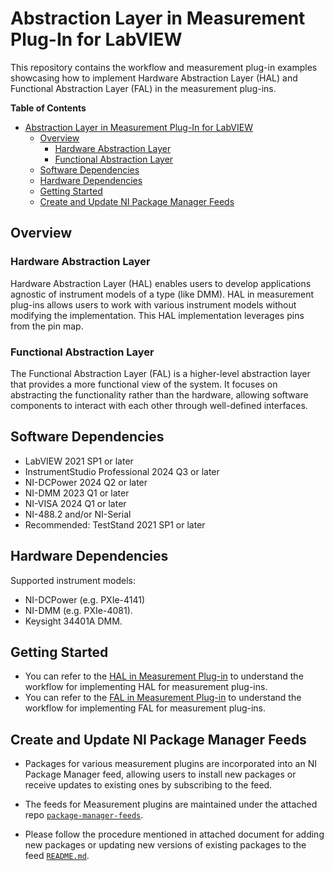 
# Abstraction Layer in Measurement Plug-In for LabVIEW

This repository contains the workflow and measurement plug-in examples showcasing how to implement
Hardware Abstraction Layer (HAL) and Functional Abstraction Layer (FAL) in the measurement plug-ins.

**Table of Contents**

- [Abstraction Layer in Measurement Plug-In for LabVIEW](#abstraction-layer-in-measurement-plug-in-for-labview)
  - [Overview](#overview)
    - [Hardware Abstraction Layer](#hardware-abstraction-layer)
    - [Functional Abstraction Layer](#functional-abstraction-layer)
  - [Software Dependencies](#software-dependencies)
  - [Hardware Dependencies](#hardware-dependencies)
  - [Getting Started](#getting-started)
  - [Create and Update NI Package Manager Feeds](#create-and-update-ni-package-manager-feeds)

## Overview

### Hardware Abstraction Layer

Hardware Abstraction Layer (HAL) enables users to develop applications agnostic of instrument models
of a type (like DMM). HAL in measurement plug-ins allows users to work with various instrument
models without modifying the implementation. This HAL implementation leverages pins from the pin map.

### Functional Abstraction Layer

The Functional Abstraction Layer (FAL) is a higher-level abstraction layer that provides a more
functional view of the system. It focuses on abstracting the functionality rather than the
hardware, allowing software components to interact with each other through well-defined interfaces.

## Software Dependencies

- LabVIEW 2021 SP1 or later
- InstrumentStudio Professional 2024 Q3 or later
- NI-DCPower 2024 Q2 or later
- NI-DMM 2023 Q1 or later
- NI-VISA 2024 Q1 or later
- NI-488.2 and/or NI-Serial
- Recommended: TestStand 2021 SP1 or later

## Hardware Dependencies

Supported instrument models:

- NI-DCPower (e.g. PXIe-4141)
- NI-DMM (e.g. PXIe-4081).
- Keysight 34401A DMM.

## Getting Started

- You can refer to the [HAL in Measurement Plug-in](https://github.com/NI-Measurement-Plug-Ins/abstraction-layer-labview/blob/main/Source/HAL%20Implementation/README.md) to understand the workflow for implementing HAL for measurement plug-ins.
- You can refer to the [FAL in Measurement Plug-in](https://github.com/NI-Measurement-Plug-Ins/abstraction-layer-labview/blob/main/Source/FAL%20Implementation/README.md) to understand the workflow for implementing FAL for measurement plug-ins.


## Create and Update NI Package Manager Feeds

- Packages for various measurement plugins are incorporated into an NI Package Manager feed,
  allowing users to install new packages or receive updates to existing ones by subscribing to the
  feed.

- The feeds for Measurement plugins are maintained under the attached repo
  [`package-manager-feeds`](https://github.com/NI-MeasurementLink-Plug-Ins/package-manager-feeds).

- Please follow the procedure mentioned in attached document for adding new packages or updating new
  versions of existing packages to the feed
  [`README.md`](https://github.com/NI-MeasurementLink-Plug-Ins/package-manager-feeds/blob/main/package-feed-updater/README.md).

